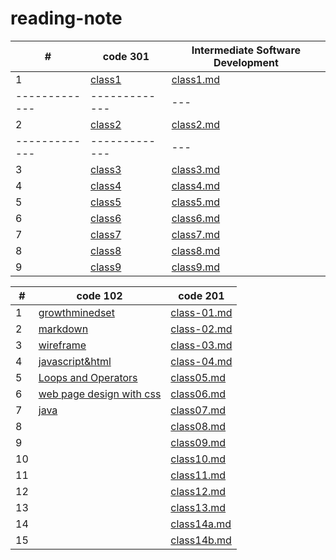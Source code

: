 # reading-note



| # | code 301 | Intermediate Software Development |
| ------------- | ------------- |--                |
|   1           | [class1](https:///walaamohammad.github.io/reading-note/class1)   |    [class1.md](https:///walaamohammad.github.io/reading-note/class1)         |
| ------------- | ------------- |---               |
|   2            |      [class2](https:///walaamohammad.github.io/reading-note/class2)      |      [class2.md](https:///walaamohammad.github.io/reading-note/class2)             |
| ------------- | ------------- |---               |
|    3   |    [class3](https:///walaamohammad.github.io/reading-note/class3) |          [class3.md](https:///walaamohammad.github.io/reading-note/class3)                  |
|    4 |    [class4](https:///walaamohammad.github.io/reading-note/class4) |          [class4.md](https:///walaamohammad.github.io/reading-note/class4)                  |
|    5 |    [class5](https:///walaamohammad.github.io/reading-note/class5) |          [class5.md](https:///walaamohammad.github.io/reading-note/class5)                  |
|    6|    [class6](https:///walaamohammad.github.io/reading-note/class6) |          [class6.md](https:///walaamohammad.github.io/reading-note/class6)                  |
|   7 |         [class7](https:///walaamohammad.github.io/reading-note/class7)                   |                      [class7.md](https:///walaamohammad.github.io/reading-note/class7)      |
|    8 |     [class8](https:///walaamohammad.github.io/reading-note/class8)  |    [class8.md](https:///walaamohammad.github.io/reading-note/class8)                |  
|    9 |     [class9](https:///walaamohammad.github.io/reading-note/class9)  |    [class9.md](https:///walaamohammad.github.io/reading-note/class9)                |         














| #  | code 102  |code 201 |
| ------------- | ------------- |---|
| 1  |[growthminedset](http://walaamohammad.github.io/reading-note/growthminedset) |[class-01.md](http://walaamohammad.github.io/reading-note/class-01) |
| 2 |[markdown](https:///walaamohammad.github.io/reading-note/markdown)| [class-02.md](http://walaamohammad.github.io/reading-note/class-02)| 
|3 |[wireframe](https:///walaamohammad.github.io/reading-note/wireframe&html )|   [class-03.md](http://walaamohammad.github.io/reading-note/class-03)|  
| 4 | [javascript&html](https:///walaamohammad.github.io/reading-note/javascripts)|  [class-04.md](https:///walaamohammad.github.io/reading-note/class-04)|   
|5 | [Loops and Operators](https:///walaamohammad.github.io/reading-note/read5) |[class05.md](https:///walaamohammad.github.io/reading-note/class05) |
| 6 | [web page design with css](https://walaamohammad.github.io/css-desighn/) | [class06.md](https:///walaamohammad.github.io/reading-note/class06) | 
|7 | [java](https://walaamohammad.github.io/programming-with-java/) | [class07.md](https:///walaamohammad.github.io/reading-note/class07) |
|  8 |  |  [class08.md](https:///walaamohammad.github.io/reading-note/class08) |
|  9 |   | [class09.md](https:///walaamohammad.github.io/reading-note/class09)   | 
| 10  |  | [class10.md](https:///walaamohammad.github.io/reading-note/class10)  | 
|  11 |  | [class11.md](https:///walaamohammad.github.io/reading-note/class11)  | 
|   12 |   | [class12.md](https:///walaamohammad.github.io/reading-note/class12) |
|  13 |   | [class13.md](https:///walaamohammad.github.io/reading-note/class13)|
|  14  |  |  [class14a.md](https:///walaamohammad.github.io/reading-note/class14a) |
|  15 |   |  [class14b.md](https:///walaamohammad.github.io/reading-note/class14b)|